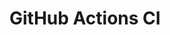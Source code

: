# GitHub Actions CI


































































































































































































































































































































































































































































































































































































































































































































































































































































































































































































































































































































































































































































































































































































































































































































































































































































































































































































































































































































































































































































































































































































































































































































































































































































































































































































































































































































































































































































































































































































































































































































































































































































































































































































































































